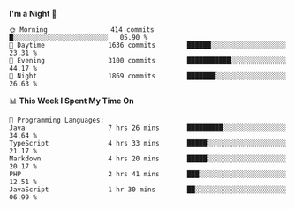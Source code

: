 <!--START_SECTION:waka-->
**I'm a Night 🦉** 

```text
🌞 Morning                414 commits         █░░░░░░░░░░░░░░░░░░░░░░░░   05.90 % 
🌆 Daytime                1636 commits        ██████░░░░░░░░░░░░░░░░░░░   23.31 % 
🌃 Evening                3100 commits        ███████████░░░░░░░░░░░░░░   44.17 % 
🌙 Night                  1869 commits        ███████░░░░░░░░░░░░░░░░░░   26.63 % 
```


📊 **This Week I Spent My Time On** 

```text
💬 Programming Languages: 
Java                     7 hrs 26 mins       █████████░░░░░░░░░░░░░░░░   34.64 % 
TypeScript               4 hrs 33 mins       █████░░░░░░░░░░░░░░░░░░░░   21.17 % 
Markdown                 4 hrs 20 mins       █████░░░░░░░░░░░░░░░░░░░░   20.17 % 
PHP                      2 hrs 41 mins       ███░░░░░░░░░░░░░░░░░░░░░░   12.51 % 
JavaScript               1 hr 30 mins        ██░░░░░░░░░░░░░░░░░░░░░░░   06.99 % 
```


<!--END_SECTION:waka-->
